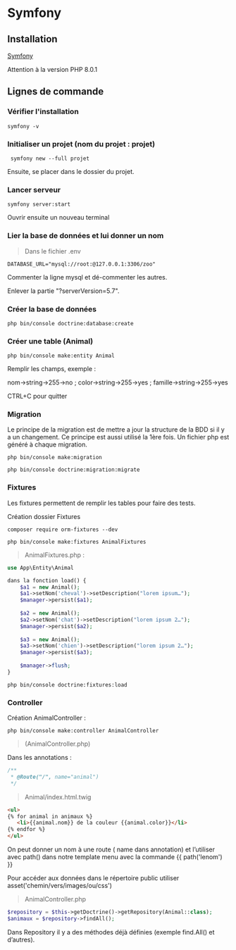 # Symfony

## Installation

[Symfony](https://symfony.com/download)

Attention à la version PHP 8.0.1

## Lignes de commande 

### Vérifier l'installation

```symfony -v```

### Initialiser un projet (nom du projet : projet)
``` symfony new --full projet```

Ensuite, se placer dans le dossier du projet.

### Lancer serveur
```symfony server:start```

Ouvrir ensuite un nouveau terminal

### Lier la base de données et lui donner un nom

> Dans le fichier .env

```DATABASE_URL="mysql://root:@127.0.0.1:3306/zoo"```

Commenter la ligne mysql et dé-commenter les autres.

Enlever la partie "?serverVersion=5.7".

### Créer la base de données

```php bin/console doctrine:database:create```

### Créer une table (Animal)

```php bin/console make:entity Animal```

Remplir les champs, exemple :

nom->string->255->no ;  color->string->255->yes ; famille->string->255->yes

CTRL+C pour quitter

### Migration 

Le principe de la migration est de mettre a jour la structure de la BDD si il y a un
changement. Ce principe est aussi utilisé la 1ère fois. Un fichier php est généré à chaque
migration.

```php bin/console make:migration```

```php bin/console doctrine:migration:migrate```

### Fixtures

Les fixtures permettent de remplir les tables pour faire des tests.

Création dossier Fixtures

```composer require orm-fixtures --dev ```

```php bin/console make:fixtures AnimalFixtures```

> AnimalFixtures.php :

```php
use App\Entity\Animal

dans la fonction load() {
	$a1 = new Animal();
	$a1->setNom('cheval')->setDescription("lorem ipsum…");
    $manager->persist($a1);
    
	$a2 = new Animal();
	$a2->setNom('chat')->setDescription("lorem ipsum 2…");
	$manager->persist($a2);
		
	$a3 = new Animal();
	$a3->setNom('chien')->setDescription("lorem ipsum 2…");
	$manager->persist($a3);
		
	$manager->flush;
}
```

```php bin/console doctrine:fixtures:load ```

### Controller

Création AnimalController :

```php bin/console make:controller AnimalController```

> (AnimalController.php)

Dans les annotations : 
```php
/**
 * @Route("/", name="animal")
 */
 ```

 > Animal/index.html.twig
 ```html
 <ul>
 {% for animal in animaux %}
    <li>{{animal.nom}} de la couleur {{animal.color}}</li>
 {% endfor %}
 </ul>
 ```

On peut donner un nom à une route ( name dans annotation) et l’utiliser avec path() dans notre
template menu avec la commande {{ path('lenom') }} 

Pour accéder aux données dans le répertoire public utiliser asset('chemin/vers/images/ou/css')

> AnimalController.php

```php 
$repository = $this->getDoctrine()->getRepository(Animal::class);
$animaux = $repository->findAll();
```

Dans Repository il y a des méthodes déjà définies (exemple find.All() et d’autres).
